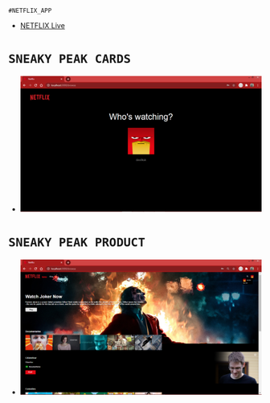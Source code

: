 `#NETFLIX_APP`   
  - [NETFLIX Live](https://netflix-app-c21cd.web.app/)   
# `SNEAKY PEAK CARDS`
  - ![CARDS Snekay Peak](https://github.com/Kabi4/NETFLIX-PROJECT/blob/main/SneakyPeak1.png)   
  
# `SNEAKY PEAK PRODUCT`
  - ![PRODUCT Snekay Peak](https://github.com/Kabi4/NETFLIX-PROJECT/blob/main/SneakyPeak2.png)     
  
 
